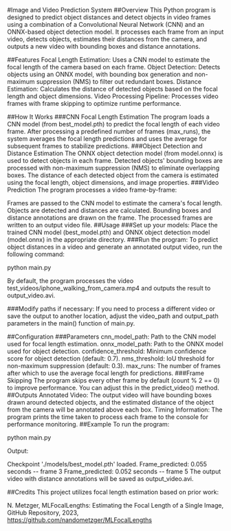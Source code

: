 #Image and Video Prediction System
##Overview
This Python program is designed to predict object distances and detect objects in video frames using a combination of a Convolutional Neural Network (CNN) and an ONNX-based object detection model. It processes each frame from an input video, detects objects, estimates their distances from the camera, and outputs a new video with bounding boxes and distance annotations.

##Features
Focal Length Estimation: Uses a CNN model to estimate the focal length of the camera based on each frame.
Object Detection: Detects objects using an ONNX model, with bounding box generation and non-maximum suppression (NMS) to filter out redundant boxes.
Distance Estimation: Calculates the distance of detected objects based on the focal length and object dimensions.
Video Processing Pipeline: Processes video frames with frame skipping to optimize runtime performance.

##How It Works
###CNN Focal Length Estimation
The program loads a CNN model (from best_model.pth) to predict the focal length of each video frame.
After processing a predefined number of frames (max_runs), the system averages the focal length predictions and uses the average for subsequent frames to stabilize predictions.
###Object Detection and Distance Estimation
The ONNX object detection model (from model.onnx) is used to detect objects in each frame.
Detected objects' bounding boxes are processed with non-maximum suppression (NMS) to eliminate overlapping boxes.
The distance of each detected object from the camera is estimated using the focal length, object dimensions, and image properties.
###Video Prediction
The program processes a video frame-by-frame:

Frames are passed to the CNN model to estimate the camera's focal length.
Objects are detected and distances are calculated.
Bounding boxes and distance annotations are drawn on the frame.
The processed frames are written to an output video file.
##Usage
###Set up your models:
Place the trained CNN model (best_model.pth) and ONNX object detection model (model.onnx) in the appropriate directory.
###Run the program:
To predict object distances in a video and generate an annotated output video, run the following command:

python main.py

By default, the program processes the video test_videos/iphone_walking_from_camera.mp4 and outputs the result to output_video.avi.

###Modify paths if necessary:
If you need to process a different video or save the output to another location, adjust the video_path and output_path parameters in the main() function of main.py.

##Configuration
###Parameters
cnn_model_path: Path to the CNN model used for focal length estimation.
onnx_model_path: Path to the ONNX model used for object detection.
confidence_threshold: Minimum confidence score for object detection (default: 0.7).
nms_threshold: IoU threshold for non-maximum suppression (default: 0.3).
max_runs: The number of frames after which to use the average focal length for predictions.
###Frame Skipping
The program skips every other frame by default (count % 2 == 0) to improve performance. You can adjust this in the predict_video() method.
##Outputs
Annotated Video: The output video will have bounding boxes drawn around detected objects, and the estimated distance of the object from the camera will be annotated above each box.
Timing Information: The program prints the time taken to process each frame to the console for performance monitoring.
##Example
To run the program:

python main.py

Output:

Checkpoint './models/best_model.pth' loaded.
Frame_predicted: 0.055 seconds -- frame 3
Frame_predicted: 0.052 seconds -- frame 5
The output video with distance annotations will be saved as output_video.avi.

##Credits
This project utilizes focal length estimation based on prior work:

N. Metzger, MLFocalLengths: Estimating the Focal Length of a Single Image, GitHub Repository, 2023, https://github.com/nandometzger/MLFocalLengths